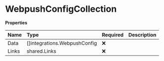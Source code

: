 # WebpushConfigCollection

**Properties**

| Name  | Type                         | Required | Description |
| :---- | :--------------------------- | :------- | :---------- |
| Data  | []integrations.WebpushConfig | ❌       |             |
| Links | shared.Links                 | ❌       |             |
